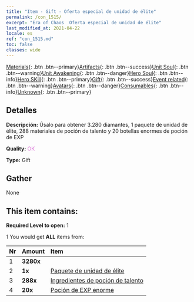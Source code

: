 ```yaml
---
title: "Item - Gift - Oferta especial de unidad de élite"
permalink: /con_1515/
excerpt: "Era of Chaos  Oferta especial de unidad de élite"
last_modified_at: 2021-04-22
locale: es
ref: "con_1515.md"
toc: false
classes: wide
---
```

 [Materials](/ItemsES/){: .btn .btn--primary}[Artifacts](/ItemsES/Artifacts/){: .btn .btn--success}[Unit Soul](/ItemsES/UnitSoul/){: .btn .btn--warning}[Unit Awakening](/ItemsES/UnitAwakening/){: .btn .btn--danger}[Hero Soul](/ItemsES/HeroSoul/){: .btn .btn--info}[Hero SKill](/ItemsES/HeroSkill/){: .btn .btn--primary}[Gift](/ItemsES/Gift/){: .btn .btn--success}[Event related](/ItemsES/Events/){: .btn .btn--warning}[Avatars](/ItemsES/Avatars/){: .btn .btn--danger}[Consumables](/ItemsES/Consumables/){: .btn .btn--info}[Unknown](/ItemsES/Unknown/){: .btn .btn--primary}

## Detalles
 **Descripción:** Úsalo para obtener 3.280 diamantes, 1 paquete de unidad de élite, 288 materiales de poción de talento y 20 botellas enormes de poción de EXP

 **Quality:** <span style="color: #DA70D6">OK</span>

 **Type:** Gift

## Gather

  None

## This item contains:

 **Required Level to open:** 1

 1 You would get **ALL** items  from:

  | Nr | Amount |     Item    |
  |:---|:-------|:------------|
  | 1 |  **3280x** | <i class="fas fa-gem"/> |  | 
  | 2 |  **1x** | [Paquete de unidad de élite](/es/Items/con_1361/) |  | 
  | 3 |  **288x** | [Ingredientes de poción de talento](/es/Items/con_1120/) |  | 
  | 4 |  **20x** | [Poción de EXP enorme](/es/Items/con_703/) |  | 
